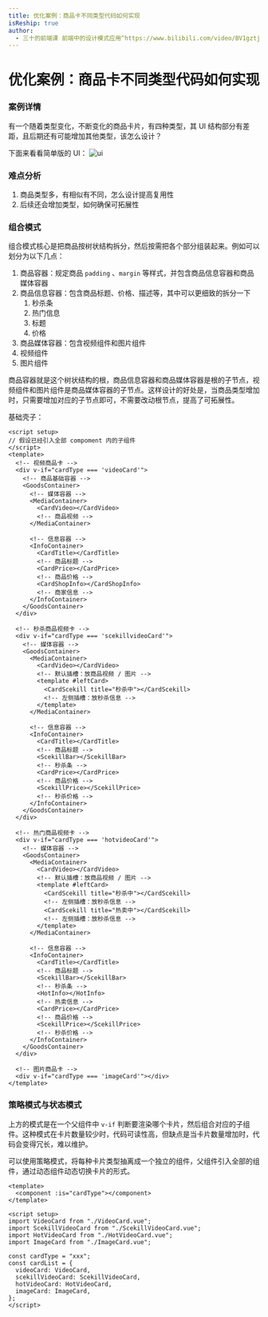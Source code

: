 ```yaml
---
title: 优化案例：商品卡不同类型代码如何实现
isReship: true
author:
  - 三十的前端课 前端中的设计模式应用^https://www.bilibili.com/video/BV1gztjebEEt/
---
```


# 优化案例：商品卡不同类型代码如何实现

### 案例详情

有一个随着类型变化，不断变化的商品卡片，有四种类型，其 UI 结构部分有差距，且后期还有可能增加其他类型，该怎么设计？

下面来看看简单版的 UI：
![ui](https://pic1.imgdb.cn/item/67b54c10d0e0a243d400a71b.png)

### 难点分析

1. 商品类型多，有相似有不同，怎么设计提高复用性
2. 后续还会增加类型，如何确保可拓展性

### 组合模式

组合模式核心是把商品按树状结构拆分，然后按需把各个部分组装起来。例如可以划分为以下几点：

1. 商品容器：规定商品 `padding` 、`margin` 等样式，并包含商品信息容器和商品媒体容器
2. 商品信息容器：包含商品标题、价格、描述等，其中可以更细致的拆分一下
   1. 秒杀条
   2. 热门信息
   3. 标题
   4. 价格
3. 商品媒体容器：包含视频组件和图片组件
4. 视频组件
5. 图片组件

商品容器就是这个树状结构的根，商品信息容器和商品媒体容器是根的子节点，视频组件和图片组件是商品媒体容器的子节点。这样设计的好处是，当商品类型增加时，只需要增加对应的子节点即可，不需要改动根节点，提高了可拓展性。

基础壳子：

```vue
<script setup>
// 假设已经引入全部 compoment 内的子组件
</script>
<template>
  <!-- 视频商品卡 -->
  <div v-if="cardType === 'videoCard'">
    <!-- 商品基础容器 -->
    <GoodsContainer>
      <!-- 媒体容器 -->
      <MediaContainer>
        <CardVideo></CardVideo>
        <!-- 商品视频 -->
      </MediaContainer>

      <!-- 信息容器 -->
      <InfoContainer>
        <CardTitle></CardTitle>
        <!-- 商品标题 -->
        <CardPrice></CardPrice>
        <!-- 商品价格 -->
        <CardShopInfo></CardShopInfo>
        <!-- 商家信息 -->
      </InfoContainer>
    </GoodsContainer>
  </div>

  <!-- 秒杀商品视频卡 -->
  <div v-if="cardType === 'scekillvideoCard'">
    <!-- 媒体容器 -->
    <GoodsContainer>
      <MediaContainer>
        <CardVideo></CardVideo>
        <!-- 默认插槽：放商品视频 / 图片 -->
        <template #leftCard>
          <CardScekill title="秒杀中"></CardScekill>
          <!-- 左侧插槽：放秒杀信息 -->
        </template>
      </MediaContainer>

      <!-- 信息容器 -->
      <InfoContainer>
        <CardTitle></CardTitle>
        <!-- 商品标题 -->
        <ScekillBar></ScekillBar>
        <!-- 秒杀条 -->
        <CardPrice></CardPrice>
        <!-- 商品价格 -->
        <ScekillPrice></ScekillPrice>
        <!-- 秒杀价格 -->
      </InfoContainer>
    </GoodsContainer>
  </div>

  <!-- 热门商品视频卡 -->
  <div v-if="cardType === 'hotvideoCard'">
    <!-- 媒体容器 -->
    <GoodsContainer>
      <MediaContainer>
        <CardVideo></CardVideo>
        <!-- 默认插槽：放商品视频 / 图片 -->
        <template #leftCard>
          <CardScekill title="秒杀中"></CardScekill>
          <!-- 左侧插槽：放秒杀信息 -->
          <CardScekill title="热卖中"></CardScekill>
          <!-- 左侧插槽：放秒杀信息 -->
        </template>
      </MediaContainer>

      <!-- 信息容器 -->
      <InfoContainer>
        <CardTitle></CardTitle>
        <!-- 商品标题 -->
        <ScekillBar></ScekillBar>
        <!-- 秒杀条 -->
        <HotInfo></HotInfo>
        <!-- 热卖信息 -->
        <CardPrice></CardPrice>
        <!-- 商品价格 -->
        <ScekillPrice></ScekillPrice>
        <!-- 秒杀价格 -->
      </InfoContainer>
    </GoodsContainer>
  </div>

  <!-- 图片商品卡 -->
  <div v-if="cardType === 'imageCard'"></div>
</template>
```

### 策略模式与状态模式

上方的模式是在一个父组件中 `v-if` 判断要渲染哪个卡片，然后组合对应的子组件。这种模式在卡片数量较少时，代码可读性高，但缺点是当卡片数量增加时，代码会变得冗长，难以维护。

可以使用策略模式，将每种卡片类型抽离成一个独立的组件，父组件引入全部的组件，通过动态组件动态切换卡片的形式。

```vue
<template>
  <component :is="cardType"></component>
</template>

<script setup>
import VideoCard from "./VideoCard.vue";
import ScekillVideoCard from "./ScekillVideoCard.vue";
import HotVideoCard from "./HotVideoCard.vue";
import ImageCard from "./ImageCard.vue";

const cardType = "xxx";
const cardList = {
  videoCard: VideoCard,
  scekillVideoCard: ScekillVideoCard,
  hotVideoCard: HotVideoCard,
  imageCard: ImageCard,
};
</script>
```
